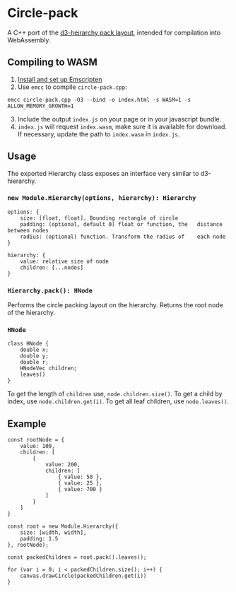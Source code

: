 # Circle-pack

A C++ port of the [d3-heirarchy pack layout](https://github.com/d3/d3-hierarchy/tree/master/src/pack), intended for compilation into WebAssembly.

## Compiling to WASM
1. [Install and set up Emscripten](http://kripken.github.io/emscripten-site/docs/getting_started/downloads.html)
2. Use `emcc` to compile `circle-pack.cpp`:
```
emcc circle-pack.cpp -O3 --bind -o index.html -s WASM=1 -s ALLOW_MEMORY_GROWTH=1
```
3. Include the output `index.js` on your page or in your javascript bundle.
4. `index.js` will request `index.wasm`, make sure it is available for download. If necessary, update the path to `index.wasm` in `index.js`.


## Usage
The exported Hierarchy class exposes an interface very similar to d3-hierarchy.

### `new Module.Hierarchy(options, hierarchy): Hierarchy`

```
options: {
    size: [float, float]. Bounding rectangle of circle
    padding: (optional, default 0) float or function, the   distance between nodes
    radius: (optional) function. Transform the radius of    each node
}

hierarchy: {
    value: relative size of node
    children: [...nodes]
}
```

### `Hierarchy.pack(): HNode`
Performs the circle packing layout on the hierarchy. Returns the root node of the hierarchy.

### `HNode`
```
class HNode {
    double x;
    double y;
    double r;
    HNodeVec children;
    leaves()
}
```

To get the length of `children` use, `node.children.size()`. To get a child by index, use `node.children.get(i)`. To get all leaf children, use `node.leaves()`.

## Example
```
const rootNode = {
    value: 100,
    children: [
        {
            value: 200,
            children: [
                { value: 50 },
                { value: 25 },
                { value: 700 }
            ]
        }
    ]
}

const root = new Module.Hierarchy({
    size: [width, width],
    padding: 1.5
}, rootNode);

const packedChildren = root.pack().leaves();

for (var i = 0; i < packedChildren.size(); i++) {
    canvas.drawCircle(packedChildren.get(i))
}
```
